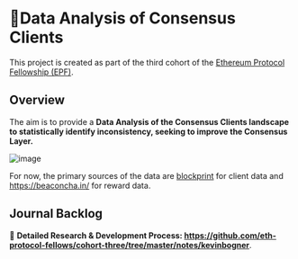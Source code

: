 # 💾Data Analysis of Consensus Clients

This project is created as part of the third cohort of the [Ethereum Protocol Fellowship (EPF)](https://github.com/eth-protocol-fellows/cohort-three/blob/master/program-guide/program-details.md).

## Overview

The aim is to provide a **Data Analysis of the Consensus Clients landscape to statistically identify inconsistency, seeking to improve the Consensus Layer.**

![image](https://user-images.githubusercontent.com/114221396/195844787-5cc35843-4069-49e0-afd5-e6f50ab4104f.png)

For now, the primary sources of the data are [blockprint](https://github.com/sigp/blockprint) for client data and https://beaconcha.in/ for reward data.


## Journal Backlog
:sparkler: **Detailed Research & Development Process: https://github.com/eth-protocol-fellows/cohort-three/tree/master/notes/kevinbogner**.
